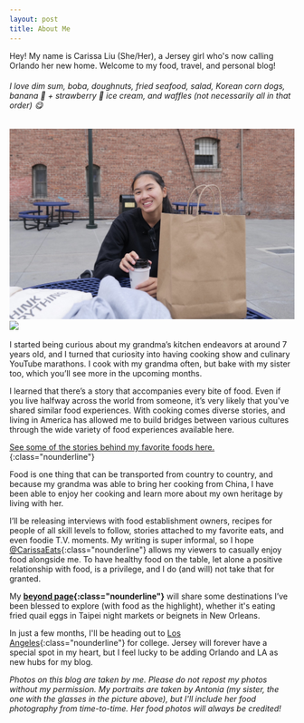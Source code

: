 ```yaml
---
layout: post
title: About Me
---
```

Hey! My name is Carissa Liu (She/Her), a Jersey girl who's now calling Orlando her new home. Welcome to my food, travel, and personal blog!

###### I love dim sum, boba, doughnuts, fried seafood, salad, Korean corn dogs, banana 🍌 + strawberry 🍓 ice cream, and waffles (not necessarily all in that order) 😋

<div class="flex-container">
  <div class="flex-item">
      <img src="/assets/images/portraits/carissa-portrait.JPG" class="image">
  </div>
  <div class="flex-item">
      <img src="/assets/images/portraits/dole-whip-portrait.JPG" class="image">
  </div>
</div>

I started being curious about my grandma’s kitchen endeavors at around 7 years old, and I turned that curiosity into having cooking show and culinary YouTube marathons. I cook with my grandma often, but bake with my sister too, which you’ll see more in the upcoming months. 

I learned that there’s a story that accompanies every bite of food. Even if you live halfway across the world from someone, it’s very likely that you've shared similar food experiences. With cooking comes diverse stories, and living in America has allowed me to build bridges between various cultures through the wide variety of food experiences available here.

[See some of the stories behind my favorite foods here.](/stories/favoritefoods){:class="nounderline"}

Food is one thing that can be transported from country to country, and because my grandma was able to bring her cooking from China, I have been able to enjoy her cooking and learn more about my own heritage by living with her.

I’ll be releasing interviews with food establishment owners, recipes for people of all skill levels to follow, stories attached to my favorite eats, and even foodie T.V. moments. My writing is super informal, so I hope [@CarissaEats]({{site.url}}){:class="nounderline"} allows my viewers to casually enjoy food alongside me. To have healthy food on the table, let alone a positive relationship with food, is a privilege, and I do (and will) not take that for granted.

My **[beyond page](/beyond){:class="nounderline"}** will share some destinations I’ve been blessed to explore (with food as the highlight), whether it's eating fried quail eggs in Taipei night markets or beignets in New Orleans.

In just a few months, I'll be heading out to [Los Angeles](/losangeleseats){:class="nounderline"} for college. Jersey will forever have a special spot in my heart, but I feel lucky to be adding Orlando and LA as new hubs for my blog.

*Photos on this blog are taken by me. Please do not repost my photos without my permission. My portraits are taken by Antonia (my sister, the one with the glasses in the picture above), but I'll include her food photography from time-to-time. Her food photos will always be credited!*